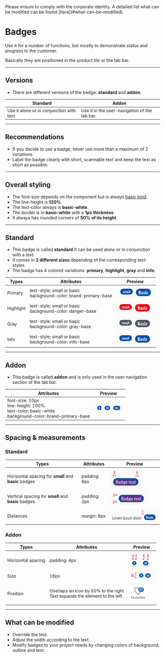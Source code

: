 <AlertInfo alertHeadline="Modifiable">
Please ensure to comply with the corporate identity. A detailed list what can be modified can be found [here](#what-can-be-modified).
</AlertInfo>


# Badges

Use it for a number of functions, but mostly to demonstrate status and progress to the customer.

Basically they are positioned in the product tile or the tab bar.

---

## Versions

- There are different versions of the badge: **standard** and **addon**.

| Standard | Addon |
|---|---|
| Use it alone or in conjunction with text. | Use it in the user-navigation of the tab bar. |

---

## Recommendations

- If you decide to use a badge, never use more than a maximum of 2 variations.
- Label the badge clearly with short, scannable text and keep the text as short as possible.

---

## Overall styling

- The font-size depends on the component but is always [basic bold](../../../../Web/Design/General/Typography/Typography.md#basic-bold).
- The line-height is **120%**.
- The text-color always is **basic-white**.
- The border is in **basic-white** with a **1px thickness**.
- It always has rounded corners of **50% of its height**.

---

## Standard

- This badge is called **standard** it can be used alone or in conjunction with a text.
- It comes in **2 different sizes** depending of the corresponding text-styles.
- The badge has 4 colored variations: **primary**, **highlight**, **gray** and **info**.

| Types | Attributes | Preview |
|---|---|---|
| Primary | text-style: small or basic <br>background-color: brand-primary-base | ![primary](assets/standard/primary@1x.png)|
| Highlight | text-style: small or basic<br>background-color: danger-base | ![highlight](assets/standard/highlight@1x.png) |
| Gray | text-style: small or basic<br>background-color: gray-base | ![gray](assets/standard/gray@1x.png)|
| Info | text-style: small or basic<br>background-color: info-base | ![info](assets/standard/info@1x.png) |

---

## Addon

- This badge is called **addon** and is only used in the user-navigation section of the tab bar.

| Attributes | Preview |
|---|---|
| font-size: 10px<br>line-height: 100%<br>text-color: basic-white<br>background-color: brand-primary-base  | ![pill: LG](assets/addon/single-double@1x.png) |

---

## Spacing & measurements

### Standard

| Types | Attributes | Preview |
|---|---|---|
| Horizontal spacing for **small** and **basic** badges | padding: 8px | ![horizontal-spacing](assets/measurements/standard/horizontal-spacing@1x.png) |
| Vertical spacing for **small** and **basic** badges | padding: 2px | ![vertical-spacing](assets/measurements/standard/vertical-spacing@1x.png) |
| Distances | margin: 8px | ![distance](assets/measurements/standard/distance@1x.png) |

### Addon

| Types | Attributes | Preview |
|---|---|---|
| Horizontal spacing | padding: 4px | ![horizontal-spacing](assets/measurements/addon/horizontal-spacing@1x.png) |
| Size | 16px | ![vertical-spacing](assets/measurements/addon/height@1x.png) |
| Position | Overlaps an icon by 50% to the right<br>Text expands the element to the left | ![position](assets/addon/position/double@1x.png) |

---

## What can be modified

- Override the text.
- Adjust the width according to the text.
- Modify badges to your project needs by changing colors of background, outline and text.
